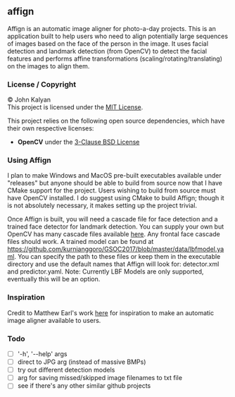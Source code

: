 ## affign
Affign is an automatic image aligner for photo-a-day projects. This is an application built to help users who need to align
potentially large sequences of images based on the face of the person in the image. It uses facial detection and landmark detection
(from OpenCV) to detect the facial features and performs affine transformations (scaling/rotating/translating) on the images to align
them.

### License / Copyright
© John Kalyan  
This project is licensed under the [MIT License](LICENSE).

This project relies on the following open source dependencies, which have their own respective licenses:  
  * **OpenCV** under the [3-Clause BSD License](https://opencv.org/license.html)  

### Using Affign
I plan to make Windows and MacOS pre-built executables available under "releases" but anyone should be able to build from source now that I have CMake support for the project. Users wishing to build from source must have OpenCV installed. I do suggest using CMake to build Affign; though it is not absolutely necessary, it makes setting up the project trivial.

Once Affign is built, you will need a cascade file for face detection and a trained face detector for landmark detection. You can supply your own but OpenCV has many cascade files available [here](https://github.com/opencv/opencv/tree/master/data/haarcascades). Any frontal face cascade files should work. A trained model can be found at https://github.com/kurnianggoro/GSOC2017/blob/master/data/lbfmodel.yaml. You can specify the path to these files or keep them in the executable directory and use the default names that Affign will look for: detector.xml and predictor.yaml. Note: Currently LBF Models are only supported, eventually this will be an option.

### Inspiration
Credit to Matthew Earl's work [here](https://matthewearl.github.io/2016/01/22/portrait-timelapse/) for inspiration to make an automatic image aligner available to users.

### Todo
- [ ] '-h', '--help' args
- [ ] direct to JPG arg (instead of massive BMPs)
- [ ] try out different detection models
- [ ] arg for saving missed/skipped image filenames to txt file
- [ ] see if there's any other similar github projects
